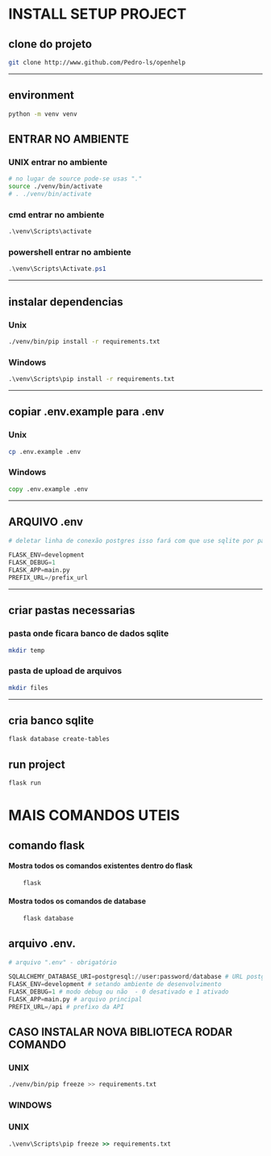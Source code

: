 # INSTALL SETUP PROJECT


## clone do projeto
```bash
git clone http://www.github.com/Pedro-ls/openhelp
```
-----------------------------
## environment
```bash
python -m venv venv
```
## ENTRAR NO AMBIENTE
### UNIX entrar no ambiente
```bash
# no lugar de source pode-se usas "."
source ./venv/bin/activate
# . ./venv/bin/activate
```
### cmd entrar no ambiente
```cmd
.\venv\Scripts\activate
```
### powershell entrar no ambiente
```powershell
.\venv\Scripts\Activate.ps1
```
-----------------------------
## instalar dependencias

### Unix
```bash
./venv/bin/pip install -r requirements.txt
```
### Windows
```cmd
.\venv\Scripts\pip install -r requirements.txt
```
-----------------------------
## copiar .env.example para .env
### Unix
```bash
cp .env.example .env
```
### Windows
```cmd
copy .env.example .env
```
-----------------------------
## ARQUIVO .env
```python
# deletar linha de conexão postgres isso fará com que use sqlite por padrão.

FLASK_ENV=development
FLASK_DEBUG=1
FLASK_APP=main.py
PREFIX_URL=/prefix_url
```
-----------------------------
## criar pastas necessarias
### pasta onde ficara banco de dados sqlite
```bash
mkdir temp
```
### pasta de upload de arquivos
```bash
mkdir files
```
-----------------------------
## cria banco sqlite
```bash
flask database create-tables
```
## run project
```bash
flask run
```

# MAIS COMANDOS UTEIS
## comando flask

#### Mostra todos os comandos existentes dentro do flask
```bash
    flask
```
#### Mostra todos os comandos de database
```bash
    flask database
```

## arquivo .env.
```python
# arquivo ".env" - obrigatório 

SQLALCHEMY_DATABASE_URI=postgresql://user:password/database # URL postgresql apague ela caso queira usar sqlite
FLASK_ENV=development # setando ambiente de desenvolvimento
FLASK_DEBUG=1 # modo debug ou não  - 0 desativado e 1 ativado
FLASK_APP=main.py # arquivo principal
PREFIX_URL=/api # prefixo da API
```

## CASO INSTALAR NOVA BIBLIOTECA RODAR COMANDO
### UNIX
```bash
./venv/bin/pip freeze >> requirements.txt
```
### WINDOWS
### UNIX
```cmd
.\venv\Scripts\pip freeze >> requirements.txt
```
